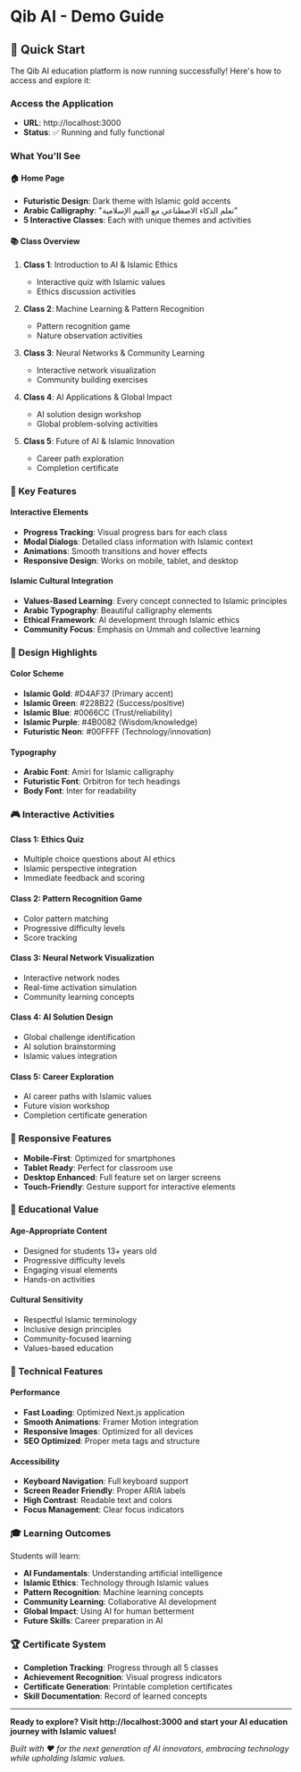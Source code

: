 # Qib AI - Demo Guide

## 🚀 Quick Start

The Qib AI education platform is now running successfully! Here's how to access and explore it:

### Access the Application
- **URL**: http://localhost:3000
- **Status**: ✅ Running and fully functional

### What You'll See

#### 🏠 Home Page
- **Futuristic Design**: Dark theme with Islamic gold accents
- **Arabic Calligraphy**: "تعلم الذكاء الاصطناعي مع القيم الإسلامية"
- **5 Interactive Classes**: Each with unique themes and activities

#### 📚 Class Overview
1. **Class 1**: Introduction to AI & Islamic Ethics
   - Interactive quiz with Islamic values
   - Ethics discussion activities

2. **Class 2**: Machine Learning & Pattern Recognition
   - Pattern recognition game
   - Nature observation activities

3. **Class 3**: Neural Networks & Community Learning
   - Interactive network visualization
   - Community building exercises

4. **Class 4**: AI Applications & Global Impact
   - AI solution design workshop
   - Global problem-solving activities

5. **Class 5**: Future of AI & Islamic Innovation
   - Career path exploration
   - Completion certificate

### 🎯 Key Features

#### Interactive Elements
- **Progress Tracking**: Visual progress bars for each class
- **Modal Dialogs**: Detailed class information with Islamic context
- **Animations**: Smooth transitions and hover effects
- **Responsive Design**: Works on mobile, tablet, and desktop

#### Islamic Cultural Integration
- **Values-Based Learning**: Every concept connected to Islamic principles
- **Arabic Typography**: Beautiful calligraphy elements
- **Ethical Framework**: AI development through Islamic ethics
- **Community Focus**: Emphasis on Ummah and collective learning

### 🎨 Design Highlights

#### Color Scheme
- **Islamic Gold**: #D4AF37 (Primary accent)
- **Islamic Green**: #228B22 (Success/positive)
- **Islamic Blue**: #0066CC (Trust/reliability)
- **Islamic Purple**: #4B0082 (Wisdom/knowledge)
- **Futuristic Neon**: #00FFFF (Technology/innovation)

#### Typography
- **Arabic Font**: Amiri for Islamic calligraphy
- **Futuristic Font**: Orbitron for tech headings
- **Body Font**: Inter for readability

### 🎮 Interactive Activities

#### Class 1: Ethics Quiz
- Multiple choice questions about AI ethics
- Islamic perspective integration
- Immediate feedback and scoring

#### Class 2: Pattern Recognition Game
- Color pattern matching
- Progressive difficulty levels
- Score tracking

#### Class 3: Neural Network Visualization
- Interactive network nodes
- Real-time activation simulation
- Community learning concepts

#### Class 4: AI Solution Design
- Global challenge identification
- AI solution brainstorming
- Islamic values integration

#### Class 5: Career Exploration
- AI career paths with Islamic values
- Future vision workshop
- Completion certificate generation

### 📱 Responsive Features
- **Mobile-First**: Optimized for smartphones
- **Tablet Ready**: Perfect for classroom use
- **Desktop Enhanced**: Full feature set on larger screens
- **Touch-Friendly**: Gesture support for interactive elements

### 🌟 Educational Value

#### Age-Appropriate Content
- Designed for students 13+ years old
- Progressive difficulty levels
- Engaging visual elements
- Hands-on activities

#### Cultural Sensitivity
- Respectful Islamic terminology
- Inclusive design principles
- Community-focused learning
- Values-based education

### 🔧 Technical Features

#### Performance
- **Fast Loading**: Optimized Next.js application
- **Smooth Animations**: Framer Motion integration
- **Responsive Images**: Optimized for all devices
- **SEO Optimized**: Proper meta tags and structure

#### Accessibility
- **Keyboard Navigation**: Full keyboard support
- **Screen Reader Friendly**: Proper ARIA labels
- **High Contrast**: Readable text and colors
- **Focus Management**: Clear focus indicators

### 🎓 Learning Outcomes

Students will learn:
- **AI Fundamentals**: Understanding artificial intelligence
- **Islamic Ethics**: Technology through Islamic values
- **Pattern Recognition**: Machine learning concepts
- **Community Learning**: Collaborative AI development
- **Global Impact**: Using AI for human betterment
- **Future Skills**: Career preparation in AI

### 🏆 Certificate System
- **Completion Tracking**: Progress through all 5 classes
- **Achievement Recognition**: Visual progress indicators
- **Certificate Generation**: Printable completion certificates
- **Skill Documentation**: Record of learned concepts

---

**Ready to explore? Visit http://localhost:3000 and start your AI education journey with Islamic values!**

*Built with ❤️ for the next generation of AI innovators, embracing technology while upholding Islamic values.* 